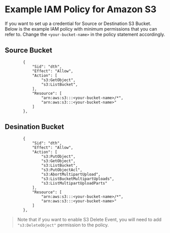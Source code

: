 # Example IAM Policy for Amazon S3

If you want to set up a credential for Source or Destination S3 Bucket. Below is the example IAM policy with minimum permissions that you can refer to. Change the `<your-bucket-name>` in the policy statement accordingly.

## Source Bucket

```
        {
            "Sid": "dth",
            "Effect": "Allow",
            "Action": [
                "s3:GetObject",
                "s3:ListBucket",
            ],
            "Resource": [
                "arn:aws:s3:::<your-bucket-name>/*",
                "arn:aws:s3:::<your-bucket-name>"
            ]
        },
```


## Desination Bucket

```
        {
            "Sid": "dth",
            "Effect": "Allow",
            "Action": [
                "s3:PutObject",
                "s3:GetObject",
                "s3:ListBucket",
                "s3:PutObjectAcl",
                "s3:AbortMultipartUpload",
                "s3:ListBucketMultipartUploads",
                "s3:ListMultipartUploadParts"
            ],
            "Resource": [
                "arn:aws:s3:::<your-bucket-name>/*",
                "arn:aws:s3:::<your-bucket-name>"
            ]
        },
```

> Note that if you want to enable S3 Delete Event, you will need to add `"s3:DeleteObject"` permission to the policy.